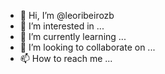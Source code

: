 - 👋 Hi, I’m @leoribeirozb
- 👀 I’m interested in ...
- 🌱 I’m currently learning ...
- 💞️ I’m looking to collaborate on ...
- 📫 How to reach me ...

<!---
leoribeirozb/leoribeirozb is a ✨ special ✨ repository because its `README.md` (this file) appears on your GitHub profile.
You can click the Preview link to take a look at your changes.
--->
